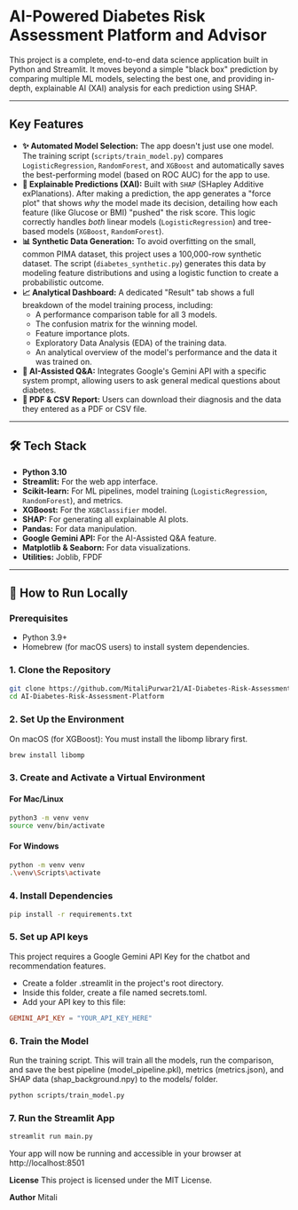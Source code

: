 # AI-Powered Diabetes Risk Assessment Platform and Advisor

This project is a complete, end-to-end data science application built in Python and Streamlit. It moves beyond a simple "black box" prediction by comparing multiple ML models, selecting the best one, and providing in-depth, explainable AI (XAI) analysis for each prediction using SHAP.

---

## Key Features

* **✨ Automated Model Selection:** The app doesn't just use one model. The training script (`scripts/train_model.py`) compares `LogisticRegression`, `RandomForest`, and `XGBoost` and automatically saves the best-performing model (based on ROC AUC) for the app to use.
* **🔬 Explainable Predictions (XAI):** Built with `SHAP` (SHapley Additive exPlanations). After making a prediction, the app generates a "force plot" that shows *why* the model made its decision, detailing how each feature (like Glucose or BMI) "pushed" the risk score. This logic correctly handles *both* linear models (`LogisticRegression`) and tree-based models (`XGBoost`, `RandomForest`).
* **📊 Synthetic Data Generation:** To avoid overfitting on the small, common PIMA dataset, this project uses a 100,000-row synthetic dataset. The script (`diabetes_synthetic.py`) generates this data by modeling feature distributions and using a logistic function to create a probabilistic outcome.
* **📈 Analytical Dashboard:** A dedicated "Result" tab shows a full breakdown of the model training process, including:
    * A performance comparison table for all 3 models.
    * The confusion matrix for the winning model.
    * Feature importance plots.
    * Exploratory Data Analysis (EDA) of the training data.
    * An analytical overview of the model's performance and the data it was trained on.
* **🤖 AI-Assisted Q&A:** Integrates Google's Gemini API with a specific system prompt, allowing users to ask general medical questions about diabetes.
* **📄 PDF & CSV Report:** Users can download their diagnosis and the data they entered as a PDF or CSV file.

---

## 🛠 Tech Stack

* **Python 3.10**
* **Streamlit:** For the web app interface.
* **Scikit-learn:** For ML pipelines, model training (`LogisticRegression`, `RandomForest`), and metrics.
* **XGBoost:** For the `XGBClassifier` model.
* **SHAP:** For generating all explainable AI plots.
* **Pandas:** For data manipulation.
* **Google Gemini API:** For the AI-Assisted Q&A feature.
* **Matplotlib & Seaborn:** For data visualizations.
* **Utilities:** Joblib, FPDF

---

## 🚀 How to Run Locally

### Prerequisites

* Python 3.9+
* Homebrew (for macOS users) to install system dependencies.

### 1. Clone the Repository

```bash
git clone https://github.com/MitaliPurwar21/AI-Diabetes-Risk-Assessment-Platform.git
cd AI-Diabetes-Risk-Assessment-Platform
```

### 2. Set Up the Environment
On macOS (for XGBoost): You must install the libomp library first.

```bash
brew install libomp
```

### 3. Create and Activate a Virtual Environment

#### For Mac/Linux

```bash
python3 -m venv venv
source venv/bin/activate
```

#### For Windows

```bash
python -m venv venv
.\venv\Scripts\activate
```

### 4. Install Dependencies

```bash
pip install -r requirements.txt
```

### 5. Set up API keys

This project requires a Google Gemini API Key for the chatbot and recommendation features.

* Create a folder .streamlit in the project's root directory.
* Inside this folder, create a file named secrets.toml.
* Add your API key to this file:
```toml
GEMINI_API_KEY = "YOUR_API_KEY_HERE"
```

### 6. Train the Model
Run the training script. This will train all the models, run the comparison, and save the best pipeline (model_pipeline.pkl), metrics (metrics.json), and SHAP data (shap_background.npy) to the models/ folder.

```bash
python scripts/train_model.py
```

### 7. Run the Streamlit App

```bash
streamlit run main.py
```

Your app will now be running and accessible in your browser at http://localhost:8501

**License**
This project is licensed under the MIT License.

**Author**
Mitali